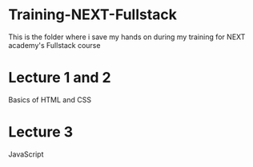 # Training-NEXT-Fullstack
This is the folder where i save my hands on during my training for NEXT academy's Fullstack course
# Lecture 1 and 2
Basics of HTML and CSS
# Lecture 3 
JavaScript
